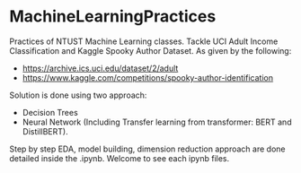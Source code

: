 # MachineLearningPractices
Practices of NTUST Machine Learning classes. Tackle UCI Adult Income Classification and Kaggle Spooky Author Dataset. As given by the following:
- https://archive.ics.uci.edu/dataset/2/adult
- https://www.kaggle.com/competitions/spooky-author-identification

Solution is done using two approach: 
- Decision Trees
- Neural Network (Including Transfer learning from transformer: BERT and DistillBERT). 

Step by step EDA, model building, dimension reduction approach are done detailed inside the .ipynb. Welcome to see each ipynb files. 
